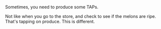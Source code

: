 Sometimes, you need to produce some TAPs.

Not like when you go to the store, and check to see if the melons are
ripe.  That's tapping on produce.  This is different.
